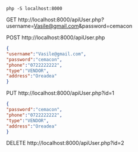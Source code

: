 ```
php -S localhost:8000
```


GET http://localhost:8000/apiUser.php?username=Vasile@gmail.com&password=cemacon

POST http://localhost:8000/apiUser.php
```json
{
"username":"Vasile@gmail.com",
"password":"cemacon",
"phone":"0722222222",
"type":"VENDOR",
"address":"Oreadea"
}
```
PUT http://localhost:8000/apiUser.php?id=1
```json
{
"password":"cemacon",
"phone":"0722222222",
"type":"VENDOR",
"address":"Oreadea"
}
```

DELETE http://localhost:8000/apiUser.php?id=2